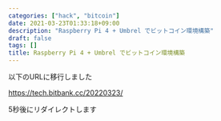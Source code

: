 ```yaml
---
categories: ["hack", "bitcoin"]
date: 2021-03-23T01:33:18+09:00
description: "Raspberry Pi 4 + Umbrel でビットコイン環境構築"
draft: false
tags: []
title: Raspberry Pi 4 + Umbrel でビットコイン環境構築
---
```


以下のURLに移行しました

<a href="https://tech.bitbank.cc/20220323/">https://tech.bitbank.cc/20220323/</a>

5秒後にリダイレクトします

<meta http-equiv="refresh" content="5;URL=https://tech.bitbank.cc/20220323/">

